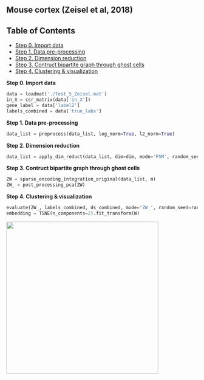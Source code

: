 ## Mouse cortex (Zeisel et al, 2018)

## Table of Contents
- [Step 0. Import data](#data_import)
- [Step 1. Data pre-processing](#pre_processing)
- [Step 2. Dimension reduction](#dim_reduct)
- [Step 3. Contruct bipartite graph through ghost cells](#ghost_cell)
- [Step 4. Clustering \& visualization](#clustering)

<a name="data_import"></a>**Step 0. Import data**     
```python
data = loadmat('./Test_5_Zeisel.mat')
in_X = csr_matrix(data['in_X'])
gene_label = data['label2']
labels_combined = data['true_labs']
```

<a name="pre_processing"></a>**Step 1. Data pre-processing**
```python
data_list = preprocess(data_list, log_norm=True, l2_norm=True)
```
<a name="dim_reduct"></a>**Step 2. Dimension reduction**
```python
data_list = apply_dim_reduct(data_list, dim=dim, mode='FSM', random_seed=42, upsample=False)
```

<a name="ghost_cell"></a>**Step 3. Contruct bipartite graph through ghost cells**
```python
ZW = sparse_encoding_integration_original(data_list, m)
ZW_ = post_processing_pca(ZW)
```

<a name="clustering"></a>**Step 4. Clustering \& visualization**

```python
evaluate(ZW_, labels_combined, ds_combined, mode='ZW_', random_seed=random_seed)
embedding = TSNE(n_components=2).fit_transform(W)
```
<img src="https://github.com/bowang-lab/OCAT/vignettes/Clustering/Zeisel_clustering_v2.png" width="400" height="400" />  
